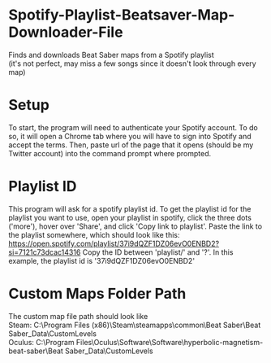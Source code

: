 # Spotify-Playlist-Beatsaver-Map-Downloader-File
Finds and downloads Beat Saber maps from a Spotify playlist         
(it's not perfect, may miss a few songs since it doesn't look through every map)

# Setup
To start, the program will need to authenticate your Spotify
account. To do so, it will open a Chrome tab where you
will have to sign into Spotify and accept the terms.
Then, paste url of the page that it opens (should be my
Twitter account) into the command prompt where prompted.

# Playlist ID
This program will ask for a spotify playlist id.
To get the playlist id for the playlist you want to use,
open your playlist in spotify, click the three dots ('more'),
hover over 'Share', and click 'Copy link to playlist'.
Paste the link to the playlist somewhere, which should look like this:
https://open.spotify.com/playlist/37i9dQZF1DZ06evO0ENBD2?si=7121c73dcac14316
Copy the ID between 'playlist/' and '?'. In this example, the
playlist id is '37i9dQZF1DZ06evO0ENBD2'

# Custom Maps Folder Path
The custom map file path should look like                       
Steam: C:\Program Files (x86)\Steam\steamapps\common\Beat Saber\Beat Saber_Data\CustomLevels              
Oculus: C:\Program Files\Oculus\Software\Software\hyperbolic-magnetism-beat-saber\Beat Saber_Data\CustomLevels
